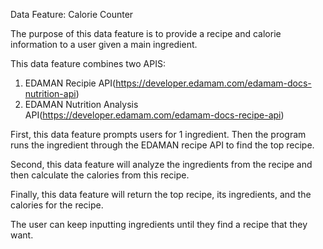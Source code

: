 Data Feature: Calorie Counter

The purpose of this data feature is to provide a recipe and calorie information to a user given a main ingredient.

This data feature combines two APIS:
1. EDAMAN Recipie API(https://developer.edamam.com/edamam-docs-nutrition-api)
2. EDAMAN Nutrition Analysis API(https://developer.edamam.com/edamam-docs-recipe-api)

First, this data feature prompts users for 1 ingredient. Then the program runs the ingredient through the EDAMAN recipe API to find the top recipe. 

Second, this data feature will analyze the ingredients from the recipe and then calculate the calories from this recipe.

Finally, this data feature will return the top recipe, its ingredients, and the calories for the recipe.

The user can keep inputting ingredients until they find a recipe that they want.
